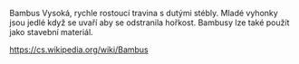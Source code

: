 Bambus
Vysoká, rychle rostoucí travina s dutými stébly. Mladé vyhonky jsou jedlé když se uvaří aby se odstranila hořkost. Bambusy lze také použít jako stavební materiál.

https://cs.wikipedia.org/wiki/Bambus
